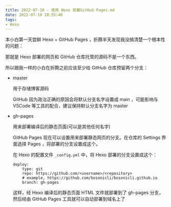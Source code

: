 ```yaml
---
title: 2022-07-10 - 使用 Hexo 部署GitHub Pages.md
date: 2022-07-10 18:55:40
tags:
- Hexo
---
```

本小白第一天尝鲜 Hexo + GitHub Pages ，折腾半天发现我没搞清楚一个根本性的问题：

那就是 Hexo 部署的网页和 GitHub 仓库托管的源码不是一个东西。

所以跟我一样的小白在折腾之前应该至少给 GitHub 仓库预留两个分支：

+   master

    用于存储博客源码

    GitHub 因为政治正确的原因会将默认分支名字设置成 main ，可能影响与 VSCode 等工具的配合，建议保持默认分支名字为 master

+   gh-pages

    用来部署编译后的静态页面(可以是其他任何名字)

    GitHub Pages 现在可以设置用来部署静态网页的分支。在仓库的 Settings 界面选择 Pages ，将部署的分支设置成这个。

    在 Hexo 的配置文件 `_config.yml` 中，将 Hexo 部署的分支设置成这个：

    ```
    deploy:
        type: git
        repo: https://github.com/<username>/<repository>
        # example, https://github.com/bosonicli/bosonicli.github.io
        branch: gh-pages
    ```

    这样，经 Hexo 编译后的静态页面 HTML 文件就部署到了 gh-pages 分支，然后经由 GitHub Pages 工具就可以自动部署到域名上了